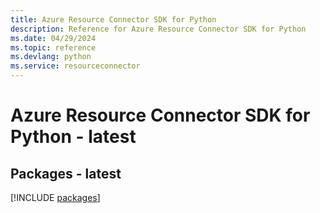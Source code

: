 ```yaml
---
title: Azure Resource Connector SDK for Python
description: Reference for Azure Resource Connector SDK for Python
ms.date: 04/29/2024
ms.topic: reference
ms.devlang: python
ms.service: resourceconnector
---
```

# Azure Resource Connector SDK for Python - latest
## Packages - latest
[!INCLUDE [packages](resource-connector-index.md)]